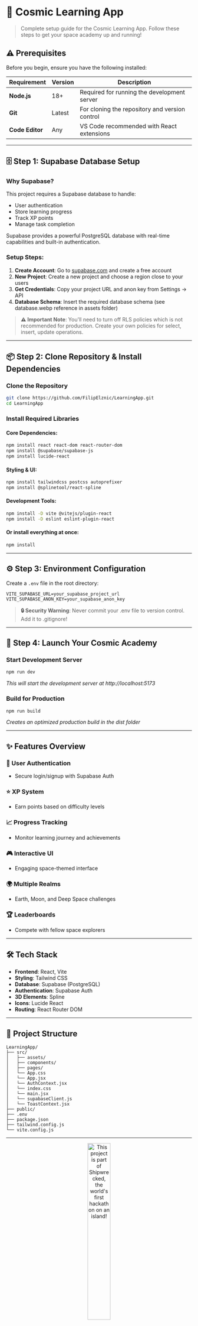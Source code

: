 # 🚀 Cosmic Learning App

> Complete setup guide for the Cosmic Learning App. Follow these steps to get your space academy up and running!

## ⚠️ Prerequisites

Before you begin, ensure you have the following installed:

| Requirement     | Version | Description                                    |
| --------------- | ------- | ---------------------------------------------- |
| **Node.js**     | 18+     | Required for running the development server    |
| **Git**         | Latest  | For cloning the repository and version control |
| **Code Editor** | Any     | VS Code recommended with React extensions      |

---

## 🗄️ Step 1: Supabase Database Setup

### Why Supabase?

This project requires a Supabase database to handle:

- User authentication
- Store learning progress
- Track XP points
- Manage task completion

Supabase provides a powerful PostgreSQL database with real-time capabilities and built-in authentication.

### Setup Steps:

1. **Create Account**: Go to [supabase.com](https://supabase.com) and create a free account
2. **New Project**: Create a new project and choose a region close to your users
3. **Get Credentials**: Copy your project URL and anon key from Settings → API
4. **Database Schema**: Insert the required database schema (see database.webp reference in assets folder)

> **⚠️ Important Note**: You'll need to turn off RLS policies which is not recommended for production. Create your own policies for select, insert, update operations.

---

## 📦 Step 2: Clone Repository & Install Dependencies

### Clone the Repository

```bash
git clone https://github.com/FilipElznic/LearningApp.git
cd LearningApp
```

### Install Required Libraries

#### Core Dependencies:

```bash
npm install react react-dom react-router-dom
npm install @supabase/supabase-js
npm install lucide-react
```

#### Styling & UI:

```bash
npm install tailwindcss postcss autoprefixer
npm install @splinetool/react-spline
```

#### Development Tools:

```bash
npm install -D vite @vitejs/plugin-react
npm install -D eslint eslint-plugin-react
```

#### Or install everything at once:

```bash
npm install
```

---

## ⚙️ Step 3: Environment Configuration

Create a `.env` file in the root directory:

```env
VITE_SUPABASE_URL=your_supabase_project_url
VITE_SUPABASE_ANON_KEY=your_supabase_anon_key
```

> **🔒 Security Warning**: Never commit your .env file to version control. Add it to .gitignore!

---

## 🚀 Step 4: Launch Your Cosmic Academy

### Start Development Server

```bash
npm run dev
```

_This will start the development server at http://localhost:5173_

### Build for Production

```bash
npm run build
```

_Creates an optimized production build in the dist folder_

---

## ✨ Features Overview

### 🔐 User Authentication

- Secure login/signup with Supabase Auth

### ⭐ XP System

- Earn points based on difficulty levels

### 📈 Progress Tracking

- Monitor learning journey and achievements

### 🎮 Interactive UI

- Engaging space-themed interface

### 🌍 Multiple Realms

- Earth, Moon, and Deep Space challenges

### 🏆 Leaderboards

- Compete with fellow space explorers

---

## 🛠️ Tech Stack

- **Frontend**: React, Vite
- **Styling**: Tailwind CSS
- **Database**: Supabase (PostgreSQL)
- **Authentication**: Supabase Auth
- **3D Elements**: Spline
- **Icons**: Lucide React
- **Routing**: React Router DOM

---

## 📁 Project Structure

```
LearningApp/
├── src/
│   ├── assets/
│   ├── components/
│   ├── pages/
│   └── App.css
│   └── App.jsx
│   └── AuthContext.jsx
│   └── index.css
│   └── main.jsx
│   └── supabaseClient.js
│   └── ToastContext.jsx
├── public/
├── .env
├── package.json
├── tailwind.config.js
└── vite.config.js
```

---

<div align="center">
  <a href="https://shipwrecked.hackclub.com/?t=ghrm" target="_blank">
    <img src="https://hc-cdn.hel1.your-objectstorage.com/s/v3/739361f1d440b17fc9e2f74e49fc185d86cbec14_badge.png" 
         alt="This project is part of Shipwrecked, the world's first hackathon on an island!" 
         style="width: 35%;">
  </a>
</div>
---

**Ready to explore the cosmos of learning? 🌌**
